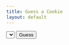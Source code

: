 ```yaml
---
title: Guess a Cookie
layout: default
---
```


<select id="guess"></select>
<button id="do">Guess</button>


<script>
    // list of cookies
    const cookies = ['Thin Mints','Samoas','Adventurefuls','Tagalongs','Trefoils','Do-Si-Dos','Girl Scout Smores','Toffeetastic','Lemon-ups'];
    document.getElementById('guess').innerHTML = '<option value="">Select a Cookie</option>'+cookies.map(c=>`<option>${c}</option>`).join('\n');

    // get a random number between 0 and the length of the list of cookies
    let num = Math.round(Math.random(0, cookies.length) * 10)
    while(num > (cookies.length - 1)){
        num = Math.round(Math.random(0, cookies.length) * 10)
    }

    const button = document.getElementById('do');
    button.addEventListener('click',()=> {
        const guess = document.getElementById('guess').value;
        if (cookies[num] === guess) {
            alert('HOORAY!!!!!');
            window.location.reload();
        } else {
            alert('Bummer!')
        }
    });
    
</script>
